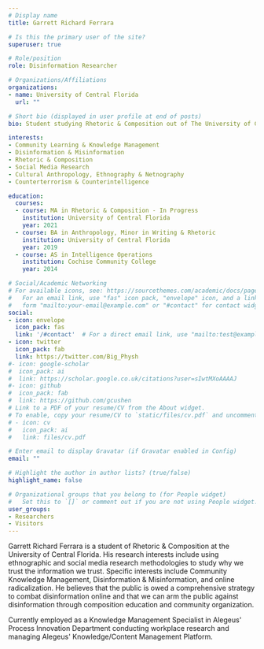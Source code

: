 ```yaml
---
# Display name
title: Garrett Richard Ferrara

# Is this the primary user of the site?
superuser: true

# Role/position
role: Disinformation Researcher

# Organizations/Affiliations
organizations:
- name: University of Central Florida
  url: ""

# Short bio (displayed in user profile at end of posts)
bio: Student studying Rhetoric & Composition out of The University of Central Florida and Knowledge Management Specialist at Alegeus. Military Intelligence Veteran, Geek, & Cat Dad

interests:
- Community Learning & Knowledge Management
- Disinformation & Misinformation
- Rhetoric & Composition
- Social Media Research
- Cultural Anthropology, Ethnography & Netnography
- Counterterrorism & Counterintelligence

education:
  courses:
  - course: MA in Rhetoric & Composition - In Progress
    institution: University of Central Florida
    year: 2021
  - course: BA in Anthropology, Minor in Writing & Rhetoric
    institution: University of Central Florida
    year: 2019
  - course: AS in Intelligence Operations
    institution: Cochise Community College
    year: 2014

# Social/Academic Networking
# For available icons, see: https://sourcethemes.com/academic/docs/page-builder/#icons
#   For an email link, use "fas" icon pack, "envelope" icon, and a link in the
#   form "mailto:your-email@example.com" or "#contact" for contact widget.
social:
- icon: envelope
  icon_pack: fas
  link: '/#contact'  # For a direct email link, use "mailto:test@example.org".
- icon: twitter
  icon_pack: fab
  link: https://twitter.com/Big_Physh
#- icon: google-scholar
#  icon_pack: ai
#  link: https://scholar.google.co.uk/citations?user=sIwtMXoAAAAJ
#- icon: github
#  icon_pack: fab
#  link: https://github.com/gcushen
# Link to a PDF of your resume/CV from the About widget.
# To enable, copy your resume/CV to `static/files/cv.pdf` and uncomment the lines below.
# - icon: cv
#   icon_pack: ai
#   link: files/cv.pdf

# Enter email to display Gravatar (if Gravatar enabled in Config)
email: ""

# Highlight the author in author lists? (true/false)
highlight_name: false

# Organizational groups that you belong to (for People widget)
#   Set this to `[]` or comment out if you are not using People widget.
user_groups:
- Researchers
- Visitors
---
```


Garrett Richard Ferrara is a student of Rhetoric & Composition at the University of Central Florida. His research interests include using ethnographic and social media research methodologies to study why we trust the information we trust. Specific interests include Community Knowledge Management, Disinformation & Misinformation, and online radicalization. He believes that the public is owed a comprehensive strategy to combat disinformation online and that we can arm the public against disinformation through composition education and community organization. 

Currently employed as a Knowledge Management Specialist in Alegeus' Process Innovation Department conducting workplace research and managing Alegeus' Knowledge/Content Management Platform.



